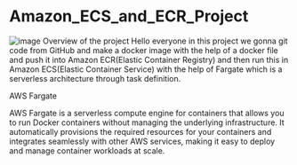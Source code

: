 # Amazon_ECS_and_ECR_Project
![image](https://github.com/Gurucharan716/Amazon_ECS_and_ECR_Project/assets/120701020/b4226808-bcff-4d56-9de9-adebb942e4a3)
Overview of the project
Hello everyone in this project we gonna git code from GitHub and make a docker image with the help of a docker file and push it into Amazon ECR(Elastic Container Registry) and then run this in Amazon ECS(Elastic Container Service) with the help of Fargate which is a serverless architecture through task definition.

AWS Fargate

AWS Fargate is a serverless compute engine for containers that allows you to run Docker containers without managing the underlying infrastructure. It automatically provisions the required resources for your containers and integrates seamlessly with other AWS services, making it easy to deploy and manage container workloads at scale.
